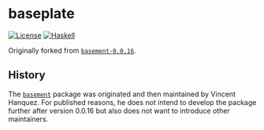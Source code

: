 baseplate
=========

[![License](https://img.shields.io/badge/License-BSD%203--Clause-blue.svg)](https://opensource.org/licenses/BSD-3-Clause)
[![Haskell](https://img.shields.io/badge/Haskell-5e5086?logo=haskell&logoColor=white)](http://haskell.org)

Originally forked from [`basement-0.0.16`](https://hackage.haskell.org/package/basement-0.0.16).

History
-------

The [`basement`](https://hackage.haskell.org/package/basement) package was
originated and then maintained by Vincent Hanquez. For published reasons, he
does not intend to develop the package further after version 0.0.16 but also
does not want to introduce other maintainers.
